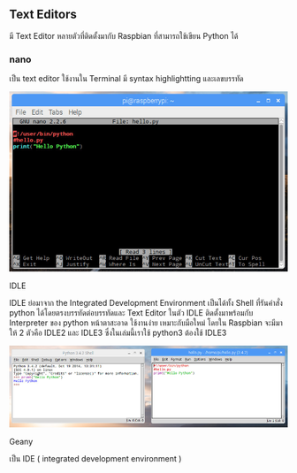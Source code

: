 ## Text Editors

มี Text Editor หลายตัวที่ติดตั้งมากับ Raspbian ที่สามารถใช้เขียน Python ได้

### nano

เป็น text editor ใช้งานใน Terminal มี syntax highlightting และเลขบรรทัด

![](/assets/nanohello.jpg)

IDLE

IDLE ย่อมาจาก the Integrated Development Environment เป็นได้ทั้ง Shell ที่รันคำสั่ง python ได้โดยตรงบรรทัดต่อบรรทัดและ Text Editor ในตัว IDLE ติดตั้งมาพร้อมกับ Interpreter ของ python หน้าตาสะอาด ใช้งานง่าย เหมาะกับมือใหม่ โดยใน Raspbian จะมีมาให้ 2 ตัวคือ IDLE2 และ IDLE3 ซึ่งในเล่มนี้เราใช้ python3 ต้องใช้ IDLE3

![](/assets/idle.jpg)

Geany

เป็น IDE \( integrated development environment \) 

